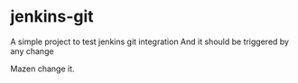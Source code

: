 # jenkins-git

A simple project to test jenkins git integration
And it should be triggered by any change

Mazen change it.
